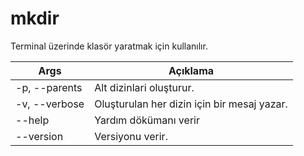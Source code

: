 # mkdir
Terminal üzerinde klasör yaratmak için kullanılır.

| Args | Açıklama |
| -------- | -------- |
| -p, --parents | Alt dizinlari oluşturur. |
| -v, --verbose | Oluşturulan her dizin için bir mesaj yazar. |
| --help | Yardım dökümanı verir |
| --version | Versiyonu verir. |